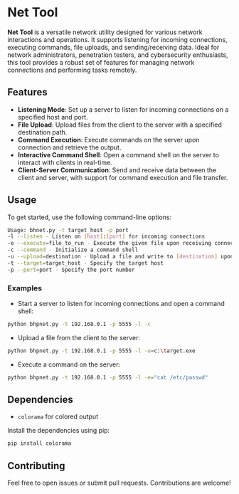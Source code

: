 # Net Tool

**Net Tool** is a versatile network utility designed for various network interactions and operations. It supports listening for incoming connections, executing commands, file uploads, and sending/receiving data. Ideal for network administrators, penetration testers, and cybersecurity enthusiasts, this tool provides a robust set of features for managing network connections and performing tasks remotely.

## Features

- **Listening Mode**: Set up a server to listen for incoming connections on a specified host and port.
- **File Upload**: Upload files from the client to the server with a specified destination path.
- **Command Execution**: Execute commands on the server upon connection and retrieve the output.
- **Interactive Command Shell**: Open a command shell on the server to interact with clients in real-time.
- **Client-Server Communication**: Send and receive data between the client and server, with support for command execution and file transfer.

## Usage

To get started, use the following command-line options:

```bash
Usage: bhnet.py -t target_host -p port
-l --listen - Listen on [host]:[port] for incoming connections
-e --execute=file_to_run - Execute the given file upon receiving connections
-c --command - Initialize a command shell
-u --upload=destination - Upload a file and write to [destination] upon receiving connection
-t --target=target_host - Specify the target host
-p --port=port - Specify the port number

```

### Examples

- Start a server to listen for incoming connections and open a command shell:
```bash 
python bhpnet.py -t 192.168.0.1 -p 5555 -l -c
```
- Upload a file from the client to the server:
```bash
python bhpnet.py -t 192.168.0.1 -p 5555 -l -u=c:\target.exe 
```
- Execute a command on the server:
```bash 
python bhpnet.py -t 192.168.0.1 -p 5555 -l -e="cat /etc/passwd"
```


## Dependencies

- `colorama` for colored output

Install the dependencies using pip:

```bash
pip install colorama
```

## Contributing

Feel free to open issues or submit pull requests. Contributions are welcome!
